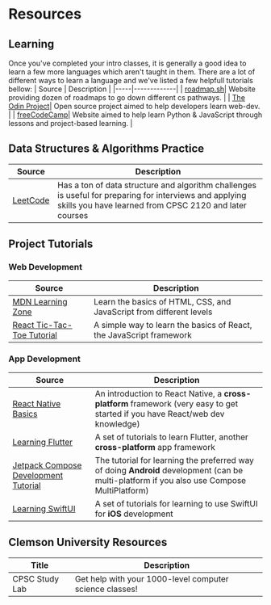 # Resources
## Learning
Once you've completed your intro classes, it is generally a good idea to learn a few more languages which aren't taught in them. There are a lot of different ways to learn a language and we've listed a few helpfull tutorials bellow:
| Source | Description |
|-----|-------------|
| [roadmap.sh](https://roadmap.sh/)| Website providing dozen of roadmaps to go down different cs pathways. |
| [The Odin Project](https://www.theodinproject.com/)| Open source project aimed to help developers learn web-dev. |
| [freeCodeCamp](https://www.freecodecamp.org/learn/)| Website aimed to help learn Python & JavaScript through lessons and project-based learning. |
## Data Structures & Algorithms Practice
| Source | Description |
|-----|-------------|
| [LeetCode](https://leetcode.com/) | Has a ton of data structure and algorithm challenges is useful for preparing for interviews and applying skills you have learned from CPSC 2120 and later courses |

## Project Tutorials
### Web Development
| Source | Description |
|-----|-------------|
| [MDN Learning Zone](https://developer.mozilla.org/en-US/docs/Learn_web_development) | Learn the basics of HTML, CSS, and JavaScript from different levels |
| [React Tic-Tac-Toe Tutorial](https://react.dev/learn/tutorial-tic-tac-toe) | A simple way to learn the basics of React, the JavaScript framework |

### App Development
| Source | Description |
|-----|-------------|
| [React Native Basics](https://reactnative.dev/docs/tutorial) | An introduction to React Native, a **cross-platform** framework (very easy to get started if you have React/web dev knowledge) |
| [Learning Flutter](https://flutter.dev/learn) | A set of tutorials to learn Flutter, another **cross-platform** app framework |
| [Jetpack Compose Development Tutorial](https://developer.android.com/develop/ui/compose/tutorial) | The tutorial for learning the preferred way of doing **Android** development (can be multi-platform if you also use Compose MultiPlatform) |
| [Learning SwiftUI](https://developer.apple.com/tutorials/swiftui-concepts) | A set of tutorials for learning to use SwiftUI for **iOS** development |

## Clemson University Resources
| Title | Description |
|-------|-------------|
| CPSC Study Lab | Get help with your 1000-level computer science classes! |

